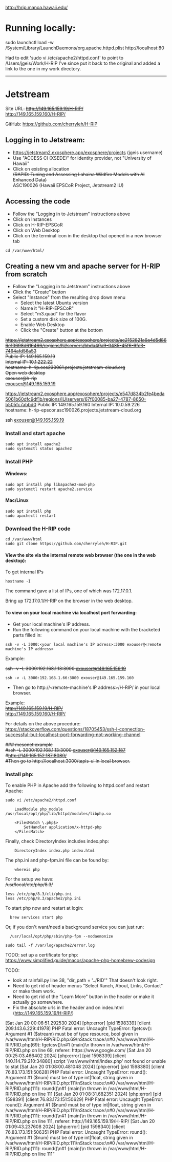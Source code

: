 
http://hrip.manoa.hawaii.edu/

# Running locally:
sudo launchctl load -w /System/Library/LaunchDaemons/org.apache.httpd.plist
http://localhost:80

Had to edit 'sudo vi /etc/apache2/httpd.conf' to point to /Users/jgeis/Work/H-RIP
I've since put it back to the original and added a link to the one in my work directory.

------------------
# Jetstream

Site URL: ~~http://149.165.159.19/H-RIP/~~  
http://149.165.159.160/H-RIP/

GitHub: https://github.com/cherryleh/H-RIP  

## Logging in to Jetstream:
- https://jetstream2.exosphere.app/exosphere/projects (jgeis username)
- Use "ACCESS CI (XSEDE)" for identity provider, not "University of Hawaii"
- Click on existing allocation   
~~(RAPID: Tuning and Assessing Lahaina Wildfire Models with AI Enhanced Data)~~    
ASC190026 (Hawaii EPSCoR Project, Jetstream2 IU)

## Accessing the code
- Follow the "Logging in to Jetstream" instructions above
- Click on Instances
- Click on H-RIP-EPSCoR
- Click on Web Desktop
- Click on the terminal icon in the desktop that opened in a new browser tab
```
cd /var/www/html/
```

## Creating a new vm and apache server for H-RIP from scratch
- Follow the "Logging in to Jetstream" instructions above
- Click the "Create" button
- Select "Instance" from the resulting drop down menu
  - Select the latest Ubuntu version 
  - Name it "H-RIP-EPSCoR"
  - Select "m3.quad" for the flavor
  - Set a custom disk size of 100G.
  - Enable Web Desktop
  - Click the "Create" button at the bottom 

~~https://jetstream2.exosphere.app/exosphere/projects/ae2152821a6a4d5d866e10698d616466/regions/IU/servers/bbda40a9-0435-45f6-9fc3-7464afd56a53~~  
~~Public IP: 149.165.159.19~~  
~~Internal IP: 10.1.222.22~~  
~~hostname: h-rip.ees230061.projects.jetstream-cloud.org~~  
~~Open web desktop~~  
~~exouser@h-rip~~  
~~exouser@149.165.159.19~~  

https://jetstream2.exosphere.app/exosphere/projects/e547d834b2fe4beda5061b60dfc9df1b/regions/IU/servers/67f00085-ba27-4787-8650-b505fc7abbd0
Public IP: 149.165.159.160
Internal IP: 10.0.59.226  
hostname: h-rip-epscor.asc190026.projects.jetstream-cloud.org

ssh exouser@149.165.159.19  

### Install and start apache
``` 
sudo apt install apache2
sudo systemctl status apache2
```

### Install PHP
#### Windows:
```
sudo apt install php libapache2-mod-php
sudo systemctl restart apache2.service  
```
#### Mac/Linux
```
sudo apt install php
sudo apachectl restart
```

### Download the H-RIP code
```
cd /var/www/html
sudo git clone https://github.com/cherryleh/H-RIP.git
```

#### View the site via the internal remote web browser (the one in the web desktop):
To get internal IPs
```
hostname -I   
```
The command gave a list of IPs, one of which was 172.17.0.1.  

Bring up 172.17.0.1/H-RIP on the browser in the web desktop.

#### To view on your local machine via localhost port forwarding: 

- Get your local machine's IP address.  
- Run the following command on your local machine with the bracketed parts filled in:
```
ssh -v -L 3000:<your local machine's IP adress>:3000 exouser@<remote machine's IP address>
```
Example: 

~~ssh -v -L 3000:192.168.1.13:3000 exouser@149.165.159.19~~  
```
ssh -v -L 3000:192.168.1.66:3000 exouser@149.165.159.160  
```
- Then go to http://<remote-machine's IP address>/H-RIP/ in your local browser.

Example:  
~~http://149.165.159.19/H-RIP/~~  
http://149.165.159.160/H-RIP/

For details on the above procedure:  
https://stackoverflow.com/questions/18705453/ssh-l-connection-successful-but-localhost-port-forwarding-not-working-channel  

~~### mesonet example~~  
~~#ssh -L 3000:192.168.1.13:3000 exouser@149.165.152.187~~  
~~#http://149.165.152.187:8080/~~  
~~#Then go to http://localhost:3000/tapis-ui in local browser.~~  



### Install php:

To enable PHP in Apache add the following to httpd.conf and restart Apache:
```
sudo vi /etc/apache2/httpd.conf

    LoadModule php_module /usr/local/opt/php/lib/httpd/modules/libphp.so

    <FilesMatch \.php$>
        SetHandler application/x-httpd-php
    </FilesMatch>
```
Finally, check DirectoryIndex includes index.php:
```
    DirectoryIndex index.php index.html
```

The php.ini and php-fpm.ini file can be found by:
```
    whereis php
```
For the setup we have:  
~~/usr/local/etc/php/8.3/~~
```
less /etc/php/8.3/cli/php.ini
less /etc/php/8.3/apache2/php.ini
```

To start php now and restart at login:
```
  brew services start php
```
Or, if you don't want/need a background service you can just run:
```
  /usr/local/opt/php/sbin/php-fpm --nodaemonize
```


```
sudo tail -f /var/log/apache2/error.log
```

TODO: set up a certificate for php:  https://www.simplified.guide/macos/apache-php-homebrew-codesign


TODO:
- look at rainfall.py line 38, "dir_path = '../RID'"  That doesn't look right.
- Need to get rid of header menus "Select Ranch, About, Links, Contact" or make them work.
- Need to get rid of the "Learn More" button in the header or make it actually go somewhere.
- Fix the absolute urls in the header and on index.html (http://149.165.159.19/H-RIP/)


[Sat Jan 20 00:06:51.292530 2024] [php:error] [pid 1598339] [client 209.143.6.229:41978] PHP Fatal error:  Uncaught TypeError: fgetcsv(): Argument #1 ($stream) must be of type resource, bool given in /var/www/html/H-RIP/RID.php:69\nStack trace:\n#0 /var/www/html/H-RIP/RID.php(69): fgetcsv()\n#1 {main}\n  thrown in /var/www/html/H-RIP/RID.php on line 69, referer: https://www.google.com/
[Sat Jan 20 00:25:03.466402 2024] [php:error] [pid 1598339] [client 140.114.79.210:34880] script '/var/www/html/index.php' not found or unable to stat
[Sat Jan 20 01:08:00.481048 2024] [php:error] [pid 1598380] [client 76.83.173.151:50628] PHP Fatal error:  Uncaught TypeError: round(): Argument #1 ($num) must be of type int|float, string given in /var/www/html/H-RIP/RID.php:111\nStack trace:\n#0 /var/www/html/H-RIP/RID.php(111): round()\n#1 {main}\n  thrown in /var/www/html/H-RIP/RID.php on line 111
[Sat Jan 20 01:08:31.682351 2024] [php:error] [pid 1598391] [client 76.83.173.151:50629] PHP Fatal error:  Uncaught TypeError: round(): Argument #1 ($num) must be of type int|float, string given in /var/www/html/H-RIP/RID.php:111\nStack trace:\n#0 /var/www/html/H-RIP/RID.php(111): round()\n#1 {main}\n  thrown in /var/www/html/H-RIP/RID.php on line 111, referer: http://149.165.159.19/H-RIP/
[Sat Jan 20 01:09:43.237608 2024] [php:error] [pid 1598340] [client 76.83.173.151:50635] PHP Fatal error:  Uncaught TypeError: round(): Argument #1 ($num) must be of type int|float, string given in /var/www/html/H-RIP/RID.php:111\nStack trace:\n#0 /var/www/html/H-RIP/RID.php(111): round()\n#1 {main}\n  thrown in /var/www/html/H-RIP/RID.php on line 111”